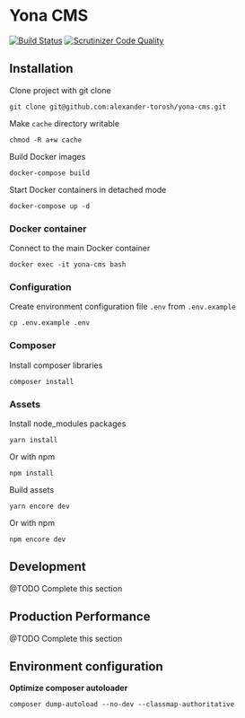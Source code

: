 # Yona CMS

[![Build Status](https://scrutinizer-ci.com/g/alexander-torosh/yona-cms/badges/build.png?b=v2.0.0)](https://scrutinizer-ci.com/g/alexander-torosh/yona-cms/build-status/v2.0.0)
[![Scrutinizer Code Quality](https://scrutinizer-ci.com/g/alexander-torosh/yona-cms/badges/quality-score.png?b=v2.0.0)](https://scrutinizer-ci.com/g/alexander-torosh/yona-cms/?branch=v2.0.0)

## Installation

Clone project with git clone

    git clone git@github.com:alexander-torosh/yona-cms.git

Make `cache` directory writable

    chmod -R a+w cache

Build Docker images

    docker-compose build

Start Docker containers in detached mode

    docker-compose up -d

### Docker container

Connect to the main Docker container

    docker exec -it yona-cms bash

### Configuration

Create environment configuration file `.env` from `.env.example`

    cp .env.example .env

### Composer

Install composer libraries

    composer install

### Assets

Install node_modules packages

    yarn install

Or with npm

    npm install

Build assets

    yarn encore dev

Or with npm

    npm encore dev

## Development

@TODO Complete this section

## Production Performance

@TODO Complete this section

## Environment configuration

**Optimize composer autoloader**

    composer dump-autoload --no-dev --classmap-authoritative
